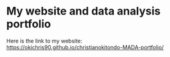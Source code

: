 # My website and data analysis portfolio
Here is the link to my website: https://okichris90.github.io/christianokitondo-MADA-portfolio/